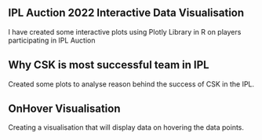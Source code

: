 
## **IPL Auction 2022 Interactive Data Visualisation**

I have created some interactive plots using Plotly Library in R on players participating in IPL Auction


## **Why CSK is most successful team in IPL**

Created some plots to analyse reason behind the success of CSK in the IPL. 


## **OnHover Visualisation**

Creating a visualisation that will display data on hovering the data points.

